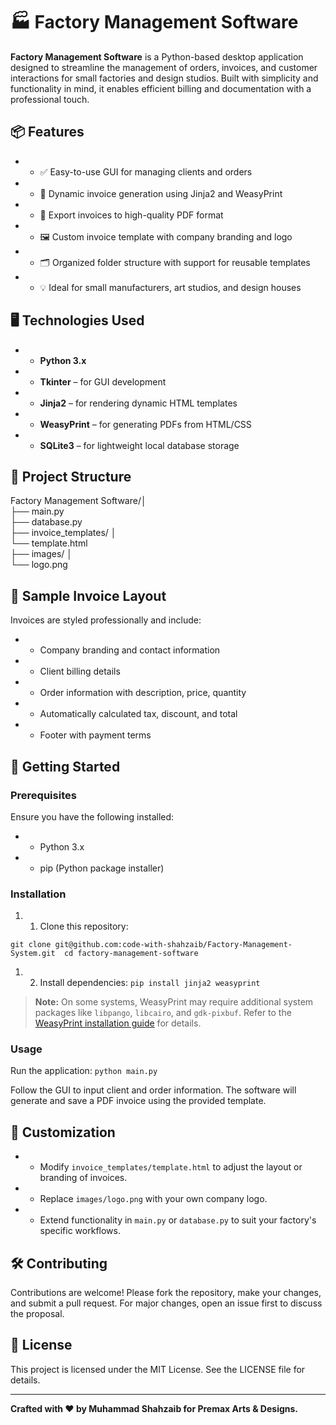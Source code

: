 # 🏭 Factory Management Software

**Factory Management Software** is a Python-based desktop application designed to streamline the management of orders, invoices, and customer interactions for small factories and design studios. Built with simplicity and functionality in mind, it enables efficient billing and documentation with a professional touch.

## 📦 Features

* *   ✅ Easy-to-use GUI for managing clients and orders
* *   🧾 Dynamic invoice generation using Jinja2 and WeasyPrint
* *   📄 Export invoices to high-quality PDF format
* *   🖼 Custom invoice template with company branding and logo
* *   🗂 Organized folder structure with support for reusable templates
* *   💡 Ideal for small manufacturers, art studios, and design houses    

## 🖥 Technologies Used

* *   **Python 3.x**
* *   **Tkinter** – for GUI development
* *   **Jinja2** – for rendering dynamic HTML templates
* *   **WeasyPrint** – for generating PDFs from HTML/CSS
* *   **SQLite3** – for lightweight local database storage

## 📁 Project Structure
Factory Management Software/│                                   
         ├── main.py                                             
         ├── database.py                                       
         ├── invoice_templates/ │                            
                  └── template.html                              
         ├── images/ │                                   
                  └── logo.png     

## 📸 Sample Invoice Layout

Invoices are styled professionally and include:

* *   Company branding and contact information
* *   Client billing details
* *   Order information with description, price, quantity
* *   Automatically calculated tax, discount, and total
* *   Footer with payment terms

## 🚀 Getting Started

### Prerequisites

Ensure you have the following installed:

* *   Python 3.x
* *   pip (Python package installer)

### Installation

1. 1.  Clone this repository:

`git clone git@github.com:code-with-shahzaib/Factory-Management-System.git 
 cd factory-management-software`

1. 2.  Install dependencies:
`pip install jinja2 weasyprint`

> **Note:** On some systems, WeasyPrint may require additional system packages like `libpango`, `libcairo`, and `gdk-pixbuf`. Refer to the [WeasyPrint installation guide](https://weasyprint.readthedocs.io/en/latest/install.html) for details.

### Usage

Run the application:
`python main.py`

Follow the GUI to input client and order information. The software will generate and save a PDF invoice using the provided template.

## 📌 Customization

* *   Modify `invoice_templates/template.html` to adjust the layout or branding of invoices.
* *   Replace `images/logo.png` with your own company logo.
* *   Extend functionality in `main.py` or `database.py` to suit your factory's specific workflows.

## 🛠 Contributing

Contributions are welcome! Please fork the repository, make your changes, and submit a pull request. For major changes, open an issue first to discuss the proposal.

## 📄 License

This project is licensed under the MIT License. See the LICENSE file for details.

* * *

**Crafted with ❤️ by Muhammad Shahzaib for Premax Arts & Designs.**
